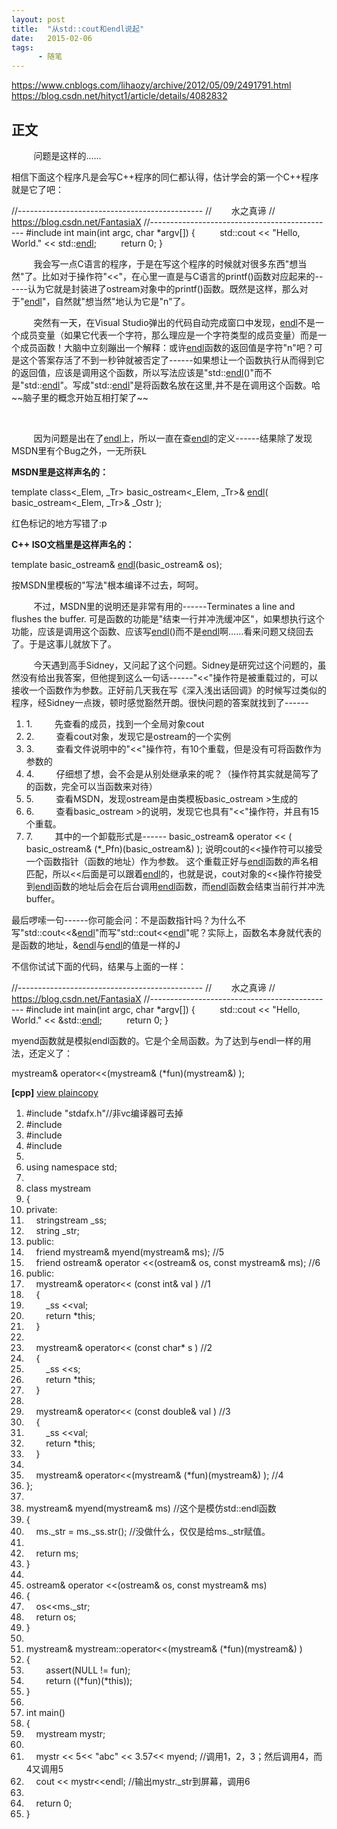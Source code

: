 ```yaml
---
layout: post
title:  "从std::cout和endl说起"
date:   2015-02-06
tags:
      - 随笔
---
```



https://www.cnblogs.com/lihaozy/archive/2012/05/09/2491791.html
https://blog.csdn.net/hityct1/article/details/4082832


## 正文

         问题是这样的......

相信下面这个程序凡是会写C++程序的同仁都认得，估计学会的第一个C++程序就是它了吧：


//\-\-\-\-\-\-\-\-\-\-\-\-\-\-\-\-\-\-\-\-\-\-\-\-\-\-\-\-\-\-\-\-\-\-\-\-\-\-\-\-\-\-\-\-\--
//        水之真谛 // https://blog.csdn.net/FantasiaX
//\-\-\-\-\-\-\-\-\-\-\-\-\-\-\-\-\-\-\-\-\-\-\-\-\-\-\-\-\-\-\-\-\-\-\-\-\-\-\-\-\-\-\-\-\--
#include int main(int argc, char \*argv\[\]) {          std::cout \<\<
\"Hello, World.\" \<\<
std::[endl](https://soft.zdnet.com.cn/files/list-0-0-139506-1-1.htm "endl");
         return 0; }
        

        
我会写一点C语言的程序，于是在写这个程序的时候就对很多东西"想当然"了。比如对于操作符"\<\<"，在心里一直是与C语言的printf()函数对应起来的------认为它就是封装进了ostream对象中的printf()函数。既然是这样，那么对于"[endl](https://soft.zdnet.com.cn/files/list-0-0-139506-1-1.htm "endl")"，自然就"想当然"地认为它是"n"了。

         突然有一天，在Visual
Studio弹出的代码自动完成窗口中发现，[endl](https://soft.zdnet.com.cn/files/list-0-0-139506-1-1.htm "endl")不是一个成员变量（如果它代表一个字符，那么理应是一个字符类型的成员变量）而是一个成员函数！大脑中立刻蹦出一个解释：或许[endl](https://soft.zdnet.com.cn/files/list-0-0-139506-1-1.htm "endl")函数的返回值是字符"n"吧？可是这个答案存活了不到一秒钟就被否定了------如果想让一个函数执行从而得到它的返回值，应该是调用这个函数，所以写法应该是"std::[endl](https://soft.zdnet.com.cn/files/list-0-0-139506-1-1.htm "endl")()"而不是"std::[endl](https://soft.zdnet.com.cn/files/list-0-0-139506-1-1.htm "endl")"。写成"std::[endl](https://soft.zdnet.com.cn/files/list-0-0-139506-1-1.htm "endl")"是将函数名放在这里,并不是在调用这个函数。哈\~\~脑子里的概念开始互相打架了\~\~

 

        
因为问题是出在了[endl](https://soft.zdnet.com.cn/files/list-0-0-139506-1-1.htm "endl")上，所以一直在查[endl](https://soft.zdnet.com.cn/files/list-0-0-139506-1-1.htm "endl")的定义------结果除了发现MSDN里有个Bug之外，一无所获L

**MSDN里是这样声名的：**

template class\<\_Elem, \_Tr> basic_ostream\<\_Elem, \_Tr>&
[endl](https://soft.zdnet.com.cn/files/list-0-0-139506-1-1.htm "endl")(
basic_ostream\<\_Elem, \_Tr>& \_Ostr );

红色标记的地方写错了:p

**C++ ISO文档里是这样声名的：**

template basic_ostream&
[endl](https://soft.zdnet.com.cn/files/list-0-0-139506-1-1.htm "endl")(basic_ostream&
os);

按MSDN里模板的"写法"根本编译不过去，呵呵。

         不过，MSDN里的说明还是非常有用的------Terminates a line and
flushes the buffer.
可是函数的功能是"结束一行并冲洗缓冲区"，如果想执行这个功能，应该是调用这个函数、应该写[endl](https://soft.zdnet.com.cn/files/list-0-0-139506-1-1.htm "endl")()而不是[endl](https://soft.zdnet.com.cn/files/list-0-0-139506-1-1.htm "endl")啊......看来问题又绕回去了。于是这事儿就放下了。

        
今天遇到高手Sidney，又问起了这个问题。Sidney是研究过这个问题的，虽然没有给出我答案，但他提到这么一句话------"\<\<"操作符是被重载过的，可以接收一个函数作为参数。正好前几天我在写《深入浅出话回调》的时候写过类似的程序，经Sidney一点拨，顿时感觉豁然开朗。很快问题的答案就找到了------

1.  1.         先查看的成员，找到一个全局对象cout
2.  2.         查看cout对象，发现它是ostream的一个实例
3.  3.        
    查看文件说明中的"\<\<"操作符，有10个重载，但是没有可将函数作为参数的
4.  4.        
    仔细想了想，会不会是从别处继承来的呢？（操作符其实就是简写了的函数，完全可以当函数来对待）
5.  5.         查看MSDN，发现ostream是由类模板basic_ostream >生成的
6.  6.        
    查看basic_ostream >的说明，发现它也具有"\<\<"操作符，并且有15个重载。
7.  7.         其中的一个卸载形式是------ basic_ostream& operator \<\< (
    basic_ostream& (\*\_Pfn)(basic_ostream&) );
    说明cout的\<\<操作符可以接受一个函数指针（函数的地址）作为参数。
    这个重载正好与[endl](https://soft.zdnet.com.cn/files/list-0-0-139506-1-1.htm "endl")函数的声名相匹配，所以\<\<后面是可以跟着[endl](https://soft.zdnet.com.cn/files/list-0-0-139506-1-1.htm "endl")的，也就是说，cout对象的\<\<操作符接受到[endl](https://soft.zdnet.com.cn/files/list-0-0-139506-1-1.htm "endl")函数的地址后会在后台调用[endl](https://soft.zdnet.com.cn/files/list-0-0-139506-1-1.htm "endl")函数，而[endl](https://soft.zdnet.com.cn/files/list-0-0-139506-1-1.htm "endl")函数会结束当前行并冲洗buffer。

最后啰嗦一句------你可能会问：不是函数指针吗？为什么不写"std::cout\<\<&[endl](https://soft.zdnet.com.cn/files/list-0-0-139506-1-1.htm "endl")"而写"std::cout\<\<[endl](https://soft.zdnet.com.cn/files/list-0-0-139506-1-1.htm "endl")"呢？实际上，函数名本身就代表的是函数的地址，&[endl](https://soft.zdnet.com.cn/files/list-0-0-139506-1-1.htm "endl")与[endl](https://soft.zdnet.com.cn/files/list-0-0-139506-1-1.htm "endl")的值是一样的J

不信你试试下面的代码，结果与上面的一样：

//\-\-\-\-\-\-\-\-\-\-\-\-\-\-\-\-\-\-\-\-\-\-\-\-\-\-\-\-\-\-\-\-\-\-\-\-\-\-\-\-\-\-\-\-\--
//        水之真谛 // https://blog.csdn.net/FantasiaX
//\-\-\-\-\-\-\-\-\-\-\-\-\-\-\-\-\-\-\-\-\-\-\-\-\-\-\-\-\-\-\-\-\-\-\-\-\-\-\-\-\-\-\-\-\--
#include int main(int argc, char \*argv\[\]) {          std::cout \<\<
\"Hello, World.\" \<\<
&std::[endl](https://soft.zdnet.com.cn/files/list-0-0-139506-1-1.htm "endl");
         return 0; }





myend函数就是模拟endl函数的。它是个全局函数。为了达到与endl一样的用法，还定义了：

mystream& operator\<\<(mystream& (\*fun)(mystream&) );

**\[cpp\]** [view
plain](https://blog.csdn.net/hityct1/article/details/4082832# "view plain")[copy](https://blog.csdn.net/hityct1/article/details/4082832# "copy")

1.  #include \"stdafx.h\"//非vc编译器可去掉  
2.  #include   
3.  #include   
4.  #include   
5.    
6.  using namespace std;  
7.    
8.  class mystream  
9.  {   
10. private:   
11.     stringstream \_ss;  
12.     string \_str;   
13. public:  
14.     friend mystream& myend(mystream& ms); //5  
15.     friend ostream& operator \<\<(ostream& os, const mystream& ms); //6  
16. public:  
17.     mystream& operator\<\< (const int& val ) //1  
18.     {  
19.         \_ss \<\<val;  
20.         return \*this;  
21.     }  
22.   
23.     mystream& operator\<\< (const char\* s ) //2  
24.     {  
25.         \_ss \<\<s;  
26.         return \*this;  
27.     }  
28.   
29.     mystream& operator\<\< (const double& val ) //3  
30.     {  
31.         \_ss \<\<val;  
32.         return \*this;  
33.     }  
34.   
35.     mystream& operator\<\<(mystream& (\*fun)(mystream&) ); //4  
36. };   
37.   
38. mystream& myend(mystream& ms) //这个是模仿std::endl函数  
39. {     
40.     ms.\_str = ms.\_ss.str(); //没做什么，仅仅是给ms.\_str赋值。  
41.   
42.     return ms;  
43. }  
44.   
45. ostream& operator \<\<(ostream& os, const mystream& ms)  
46. {  
47.     os\<\<ms.\_str;  
48.     return os;  
49. }  
50.   
51. mystream& mystream::operator\<\<(mystream& (\*fun)(mystream&) )  
52. {     
53.         assert(NULL != fun);  
54.         return ((\*fun)(\*this));  
55. }  
56.   
57. int main()  
58. {  
59.     mystream mystr;  
60.    
61.     mystr \<\< 5\<\< \"abc\" \<\< 3.57\<\< myend; //调用1，2，3；然后调用4，而4又调用5  
62.     cout \<\< mystr\<\<endl; //输出mystr.\_str到屏幕，调用6  
63.   
64.     return 0;  
65. }  

 




